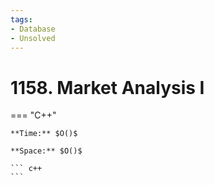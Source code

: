 ```yaml
---
tags:
- Database
- Unsolved
---
```



# 1158. Market Analysis I

=== "C++"

    **Time:** $O()$

    **Space:** $O()$

    ``` c++
    ```